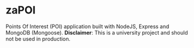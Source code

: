 # zaPOI

Points Of Interest (POI) application built with NodeJS, Express and MongoDB (Mongoose).
**Disclaimer**: This is a university project and should not be used in production.